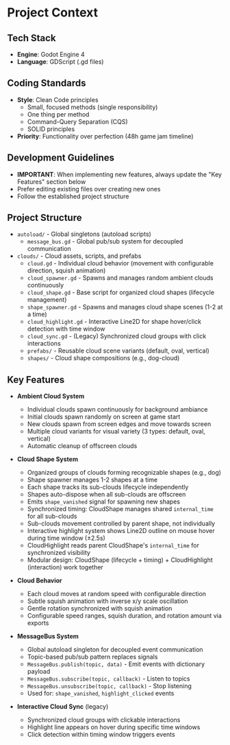 # Project Context

## Tech Stack
- **Engine**: Godot Engine 4
- **Language**: GDScript (.gd files)

## Coding Standards
- **Style**: Clean Code principles
  - Small, focused methods (single responsibility)
  - One thing per method
  - Command-Query Separation (CQS)
  - SOLID principles
- **Priority**: Functionality over perfection (48h game jam timeline)

## Development Guidelines
- **IMPORTANT**: When implementing new features, always update the "Key Features" section below
- Prefer editing existing files over creating new ones
- Follow the established project structure

## Project Structure
- `autoload/` - Global singletons (autoload scripts)
  - `message_bus.gd` - Global pub/sub system for decoupled communication
- `clouds/` - Cloud assets, scripts, and prefabs
  - `cloud.gd` - Individual cloud behavior (movement with configurable direction, squish animation)
  - `cloud_spawner.gd` - Spawns and manages random ambient clouds continuously
  - `cloud_shape.gd` - Base script for organized cloud shapes (lifecycle management)
  - `shape_spawner.gd` - Spawns and manages cloud shape scenes (1-2 at a time)
  - `cloud_highlight.gd` - Interactive Line2D for shape hover/click detection with time window
  - `cloud_sync.gd` - (Legacy) Synchronized cloud groups with click interactions
  - `prefabs/` - Reusable cloud scene variants (default, oval, vertical)
  - `shapes/` - Cloud shape compositions (e.g., dog-cloud)

## Key Features
- **Ambient Cloud System**
  - Individual clouds spawn continuously for background ambiance
  - Initial clouds spawn randomly on screen at game start
  - New clouds spawn from screen edges and move towards screen
  - Multiple cloud variants for visual variety (3 types: default, oval, vertical)
  - Automatic cleanup of offscreen clouds

- **Cloud Shape System**
  - Organized groups of clouds forming recognizable shapes (e.g., dog)
  - Shape spawner manages 1-2 shapes at a time
  - Each shape tracks its sub-clouds lifecycle independently
  - Shapes auto-dispose when all sub-clouds are offscreen
  - Emits `shape_vanished` signal for spawning new shapes
  - Synchronized timing: CloudShape manages shared `internal_time` for all sub-clouds
  - Sub-clouds movement controlled by parent shape, not individually
  - Interactive highlight system shows Line2D outline on mouse hover during time window (±2.5s)
  - CloudHighlight reads parent CloudShape's `internal_time` for synchronized visibility
  - Modular design: CloudShape (lifecycle + timing) + CloudHighlight (interaction) work together

- **Cloud Behavior**
  - Each cloud moves at random speed with configurable direction
  - Subtle squish animation with inverse x/y scale oscillation
  - Gentle rotation synchronized with squish animation
  - Configurable speed ranges, squish duration, and rotation amount via exports

- **MessageBus System**
  - Global autoload singleton for decoupled event communication
  - Topic-based pub/sub pattern replaces signals
  - `MessageBus.publish(topic, data)` - Emit events with dictionary payload
  - `MessageBus.subscribe(topic, callback)` - Listen to topics
  - `MessageBus.unsubscribe(topic, callback)` - Stop listening
  - Used for: `shape_vanished`, `highlight_clicked` events

- **Interactive Cloud Sync** (legacy)
  - Synchronized cloud groups with clickable interactions
  - Highlight line appears on hover during specific time windows
  - Click detection within timing window triggers events